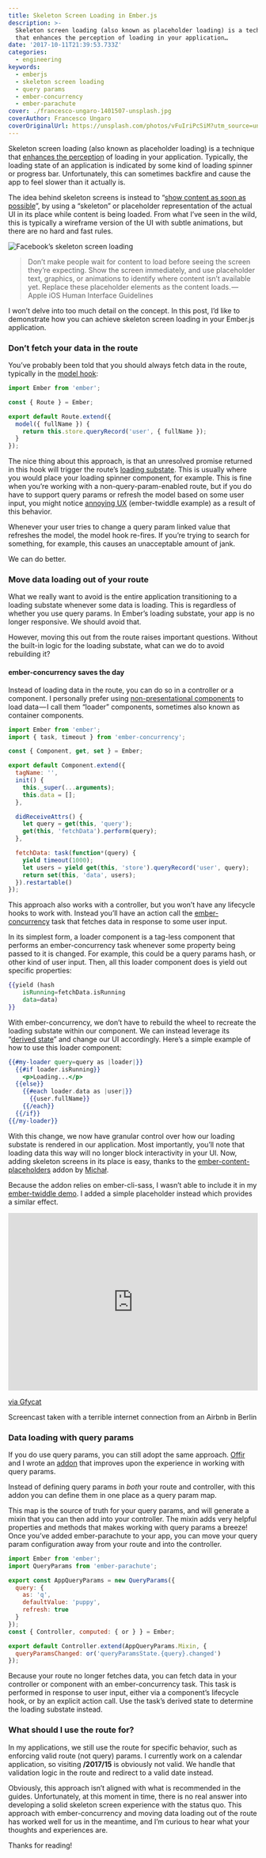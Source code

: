```yaml
---
title: Skeleton Screen Loading in Ember.js
description: >-
  Skeleton screen loading (also known as placeholder loading) is a technique
  that enhances the perception of loading in your application…
date: '2017-10-11T21:39:53.733Z'
categories:
  - engineering
keywords:
  - emberjs
  - skeleton screen loading
  - query params
  - ember-concurrency
  - ember-parachute
cover: ./francesco-ungaro-1401507-unsplash.jpg
coverAuthor: Francesco Ungaro
coverOriginalUrl: https://unsplash.com/photos/vFuIriPcSiM?utm_source=unsplash&utm_medium=referral&utm_content=creditCopyText
---
```


Skeleton screen loading (also known as placeholder loading) is a technique that [enhances the perception](https://medium.com/ux-for-india/facilitating-better-interactions-using-skeleton-screens-a034a51120a5) of loading in your application. Typically, the loading state of an application is indicated by some kind of loading spinner or progress bar. Unfortunately, this can sometimes backfire and cause the app to feel slower than it actually is.

The idea behind skeleton screens is instead to “[show content as soon as possible](https://developer.apple.com/ios/human-interface-guidelines/app-architecture/loading/)”, by using a “skeleton” or placeholder representation of the actual UI in its place while content is being loaded. From what I’ve seen in the wild, this is typically a wireframe version of the UI with subtle animations, but there are no hard and fast rules.

![Facebook’s skeleton screen loading](https://cdn-images-1.medium.com/max/800/1*x3sau7_pLGRBTwK1bXGXhw.png "Facebook’s skeleton screen loading")

> Don’t make people wait for content to load before seeing the screen they’re expecting. Show the screen immediately, and use placeholder text, graphics, or animations to identify where content isn’t available yet. Replace these placeholder elements as the content loads. — Apple iOS Human Interface Guidelines

I won’t delve into too much detail on the concept. In this post, I’d like to demonstrate how you can achieve skeleton screen loading in your Ember.js application.

### Don’t fetch your data in the route

You’ve probably been told that you should always fetch data in the route, typically in the [model hook](https://guides.emberjs.com/v2.16.0/tutorial/model-hook/):

```js
import Ember from 'ember';

const { Route } = Ember;

export default Route.extend({
  model({ fullName }) {
    return this.store.queryRecord('user', { fullName });
  }
});
```

The nice thing about this approach, is that an unresolved promise returned in this hook will trigger the route’s [loading substate](https://guides.emberjs.com/v2.16.0/routing/loading-and-error-substates/). This is usually where you would place your loading spinner component, for example. This is fine when you’re working with a non-query-param-enabled route, but if you do have to support query params or refresh the model based on some user input, you might notice [annoying UX](https://ember-twiddle.com/b7489a0682f38df1f2d4a7aefe1eb9c4?openFiles=routes.application.js%2C&route=%2F%3Fgreeting%3DHallo!) (ember-twiddle example) as a result of this behavior.

Whenever your user tries to change a query param linked value that refreshes the model, the model hook re-fires. If you’re trying to search for something, for example, this causes an unacceptable amount of jank.

We can do better.

### Move data loading out of your route

What we really want to avoid is the entire application transitioning to a loading substate whenever some data is loading. This is regardless of whether you use query params. In Ember’s loading substate, your app is no longer responsive. We should avoid that.

However, moving this out from the route raises important questions. Without the built-in logic for the loading substate, what can we do to avoid rebuilding it?

#### ember-concurrency saves the day

Instead of loading data in the route, you can do so in a controller or a component. I personally prefer using [non-presentational components](https://medium.com/@dan_abramov/smart-and-dumb-components-7ca2f9a7c7d0) to load data — I call them “loader” components, sometimes also known as container components.

```js
import Ember from 'ember';
import { task, timeout } from 'ember-concurrency';

const { Component, get, set } = Ember;

export default Component.extend({
  tagName: '',
  init() {
    this._super(...arguments);
    this.data = [];
  },

  didReceiveAttrs() {
    let query = get(this, 'query');
    get(this, 'fetchData').perform(query);
  },

  fetchData: task(function*(query) {
    yield timeout(1000);
    let users = yield get(this, 'store').queryRecord('user', query);
    return set(this, 'data', users);
  }).restartable()
});
```

This approach also works with a controller, but you won’t have any lifecycle hooks to work with. Instead you’ll have an action call the [ember-concurrency](http://ember-concurrency) task that fetches data in response to some user input.

In its simplest form, a loader component is a tag-less component that performs an ember-concurrency task whenever some property being passed to it is changed. For example, this could be a query params hash, or other kind of user input. Then, all this loader component does is yield out specific properties:

```handlebars
{{yield (hash
    isRunning=fetchData.isRunning
    data=data)
}}
```

With ember-concurrency, we don’t have to rebuild the wheel to recreate the loading substate within our component. We can instead leverage its “[derived state](https://ember-concurrency.com/#/docs/derived-state)” and change our UI accordingly. Here’s a simple example of how to use this loader component:

```handlebars
{{#my-loader query=query as |loader|}}
  {{#if loader.isRunning}}
    <p>Loading...</p>
  {{else}}
    {{#each loader.data as |user|}}
      {{user.fullName}}
    {{/each}}
  {{/if}}
{{/my-loader}}
```

With this change, we now have granular control over how our loading substate is rendered in our application. Most importantly, you’ll note that loading data this way will no longer block interactivity in your UI. Now, adding skeleton screens in its place is easy, thanks to the [ember-content-placeholders](https://github.com/michalsnik/ember-content-placeholders) addon by [Michał](https://github.com/michalsnik).

Because the addon relies on ember-cli-sass, I wasn’t able to include it in my [ember-twiddle demo](https://ember-twiddle.com/c0f98a5b62287d4a88fa80be65d3ba0d?openFiles=templates.application.hbs%2C). I added a simple placeholder instead which provides a similar effect.

<div style='position:relative; padding-bottom:calc(62.50% + 44px)'><iframe src='https://gfycat.com/ifr/WelltodoHeartyBabirusa' frameborder='0' scrolling='no' width='100%' height='100%' style='position:absolute;top:0;left:0;' allowfullscreen></iframe></div><p> <a href="https://gfycat.com/welltodoheartybabirusa">via Gfycat</a></p>
Screencast taken with a terrible internet connection from an Airbnb in Berlin

### Data loading with query params

If you do use query params, you can still adopt the same approach. [Offir](https://twitter.com/offirgolan) and I wrote an [addon](https://github.com/offirgolan/ember-parachute) that improves upon the experience in working with query params.

Instead of defining query params in _both_ your route and controller, with this addon you can define them in one place as a query param map.

This map is the source of truth for your query params, and will generate a mixin that you can then add into your controller. The mixin adds very helpful properties and methods that makes working with query params a breeze! Once you’ve added ember-parachute to your app, you can move your query param configuration away from your route and into the controller.

```js
import Ember from 'ember';
import QueryParams from 'ember-parachute';

export const AppQueryParams = new QueryParams({
  query: {
    as: 'q',
    defaultValue: 'puppy',
    refresh: true
  }
});
const { Controller, computed: { or } } = Ember;

export default Controller.extend(AppQueryParams.Mixin, {
  queryParamsChanged: or('queryParamsState.{query}.changed')
});
```

Because your route no longer fetches data, you can fetch data in your controller or component with an ember-concurrency task. This task is performed in response to user input, either via a component’s lifecycle hook, or by an explicit action call. Use the task’s derived state to determine the loading substate instead.

### What should I use the route for?

In my applications, we still use the route for specific behavior, such as enforcing valid route (not query) params. I currently work on a calendar application, so visiting **/2017/15** is obviously not valid. We handle that validation logic in the route and redirect to a valid date instead.

Obviously, this approach isn’t aligned with what is recommended in the guides. Unfortunately, at this moment in time, there is no real answer into developing a solid skeleton screen experience with the status quo. This approach with ember-concurrency and moving data loading out of the route has worked well for us in the meantime, and I’m curious to hear what your thoughts and experiences are.

Thanks for reading!